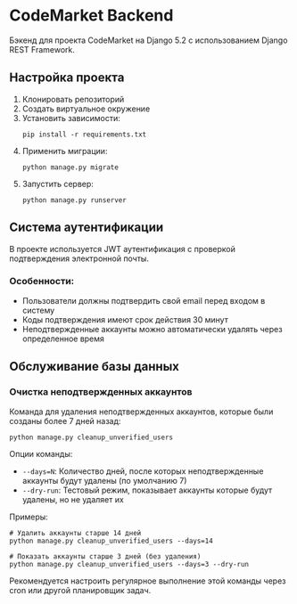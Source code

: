 # CodeMarket Backend

Бэкенд для проекта CodeMarket на Django 5.2 с использованием Django REST Framework.

## Настройка проекта

1. Клонировать репозиторий
2. Создать виртуальное окружение
3. Установить зависимости:
   ```
   pip install -r requirements.txt
   ```
4. Применить миграции:
   ```
   python manage.py migrate
   ```
5. Запустить сервер:
   ```
   python manage.py runserver
   ```

## Система аутентификации

В проекте используется JWT аутентификация с проверкой подтверждения электронной почты.

### Особенности:

- Пользователи должны подтвердить свой email перед входом в систему
- Коды подтверждения имеют срок действия 30 минут
- Неподтвержденные аккаунты можно автоматически удалять через определенное время

## Обслуживание базы данных

### Очистка неподтвержденных аккаунтов

Команда для удаления неподтвержденных аккаунтов, которые были созданы более 7 дней назад:

```
python manage.py cleanup_unverified_users
```

Опции команды:
- `--days=N`: Количество дней, после которых неподтвержденные аккаунты будут удалены (по умолчанию 7)
- `--dry-run`: Тестовый режим, показывает аккаунты которые будут удалены, но не удаляет их

Примеры:
```
# Удалить аккаунты старше 14 дней
python manage.py cleanup_unverified_users --days=14

# Показать аккаунты старше 3 дней (без удаления)
python manage.py cleanup_unverified_users --days=3 --dry-run
```

Рекомендуется настроить регулярное выполнение этой команды через cron или другой планировщик задач. 